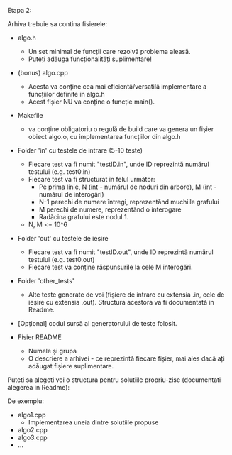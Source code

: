 
Etapa 2:

Arhiva trebuie sa contina fisierele:

* algo.h
    * Un set minimal de funcții care rezolvă problema aleasă.
    * Puteți adăuga funcționalități suplimentare!
    
* (bonus) algo.cpp
    * Acesta va conține cea mai eficientă/versatilă implementare a funcțiilor definite in algo.h
    * Acest fișier NU va conține o funcție main().

* Makefile 
    * va conține obligatoriu o regulă de build care va genera
    un fișier obiect algo.o, cu implementarea funcțiilor din algo.h

* Folder 'in' cu testele de intrare  (5-10 teste)
    * Fiecare test va fi numit "testID.in", unde ID reprezintă numărul
    testului (e.g. test0.in)
    * Fiecare test va fi structurat în felul următor:
      * Pe prima linie, N (int - numărul de noduri din arbore), M (int - numărul de interogări)      
      * N-1 perechi de numere întregi, reprezentănd muchiile grafului
      * M perechi de numere, reprezentând o interogare
      * Radăcina grafului este nodul 1.
    * N, M <= 10^6 
      
* Folder 'out' cu testele de ieșire
    * Fiecare test va fi numit "testID.out", unde ID reprezintă numărul
    testului (e.g. test0.out) 
    * Fiecare test va conține răspunsurile la cele M interogări.
    
* Folder 'other_tests'
    * Alte teste generate de voi (fișiere de intrare cu extensia .in, 
    cele de ieșire cu extensia .out). Structura acestora va fi 
    documentată in Readme.

* [Opțional] codul sursă al generatorului de teste folosit.

* Fisier README
    * Numele și grupa
    * O descriere a arhivei - ce reprezintă fiecare fișier, mai ales dacă ați adăugat
    fișiere suplimentare.
   
Puteti sa alegeti voi o structura pentru solutiile propriu-zise (documentati alegerea in Readme):

De exemplu:
* algo1.cpp 
    * Implementarea uneia dintre solutiile propuse 
* algo2.cpp 
* algo3.cpp
* ...           
